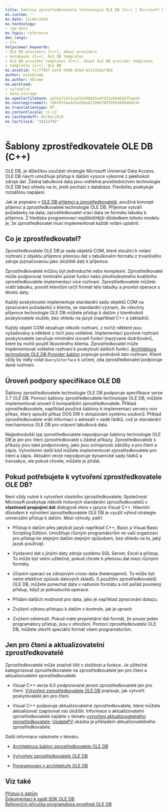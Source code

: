 ```yaml
---
title: Šablony zprostředkovatele technologie OLE DB (C++) | Microsoft Docs
ms.custom: ''
ms.date: 11/04/2016
ms.technology:
- cpp-data
ms.topic: reference
dev_langs:
- C++
helpviewer_keywords:
- OLE DB providers [C++], about providers
- databases [C++], OLE DB templates
- OLE DB provider templates [C++], about OLE DB provider templates
- templates [C++], OLE DB
ms.assetid: fccff85f-2af8-4500-82bd-6312d28a74b8
author: mikeblome
ms.author: mblome
ms.workload:
- cplusplus
- data-storage
ms.openlocfilehash: a331e72433ca25d280d35edfd33a56402675aea9
ms.sourcegitcommit: 76b7653ae443a2b8eb1186b789f8503609d6453e
ms.translationtype: MT
ms.contentlocale: cs-CZ
ms.lasthandoff: 05/04/2018
ms.locfileid: "33112742"
---
```

# <a name="ole-db-provider-templates-c"></a>Šablony zprostředkovatele OLE DB (C++)
OLE DB, je důležitou součástí strategie Microsoft Universal Data Access. OLE DB návrh umožňuje přístup k datům vysoce výkonné z jakéhokoli zdroje dat. Žádná tabulková data jsou viditelná prostřednictvím technologie OLE DB bez ohledu na to, jestli pochází z databáze. Flexibilitu poskytuje rozsáhlou napájení.  
  
 Jak je popsáno v [OLE DB příjemci a zprostředkovatelé](../../data/oledb/ole-db-consumers-and-providers.md), používá koncept příjemci a zprostředkovatelé technologie OLE DB. Příjemce vytváří požadavky na data; zprostředkovatel vrací data ve formátu tabulky k příjemce. Z hlediska programovací nejdůležitější důsledkem tohoto modelu je, že zprostředkovatel musí implementovat každé volání uplatnit.  
  
## <a name="what-is-a-provider"></a>Co je zprostředkovatel?  
 Zprostředkovatele OLE DB je sada objektů COM, které sloužící k volání rozhraní z objektu příjemce přenosu dat v tabulkovém formátu z trvanlivého zdroje (označovanou jako úložiště dat) k příjemce.  
  
 Zprostředkovatelé můžou být jednoduché nebo komplexní. Zprostředkovatel může podporovat minimální počet funkcí nebo plnohodnotného kvalitního zprostředkovatele implementací více rozhraní. Zprostředkovatele můžete vrátit tabulku, povolit klientům určit formát této tabulky a provést operace s těmito daty.  
  
 Každý poskytovatel implementuje standardní sadu objektů COM na zpracování požadavků z klienta, se standardní význam, že všechny příjemce technologie OLE DB můžete přístup k datům z kteréhokoli poskytovatele služeb, bez ohledu na jazyk (například C++ a základní).  
  
 Každý objekt COM obsahuje několik rozhraní, z nichž některé jsou vyžadovány a některé z nich jsou volitelné. Implementací povinné rozhraní poskytovatele zaručuje minimální úroveň funkcí (nazývané dodržování), které by mohli použít libovolného klienta. Zprostředkovatel může implementovat volitelné rozhraní k poskytnutí dalších funkcí. [Architektura technologie OLE DB Provider šablon](../../data/oledb/ole-db-provider-template-architecture.md) popisuje podrobně tato rozhraní. Klient vždy by měly volat `QueryInterface` k určení, zda zprostředkovatel podporuje dané rozhraní.  
  
## <a name="ole-db-specification-level-support"></a>Úroveň podpory specifikace OLE DB  
 Šablony zprostředkovatele technologie OLE DB podporuje specifikace verze 2.7 OLE DB. Pomocí šablony zprostředkovatele technologie OLE DB, můžete implementovat úroveň 0 kompatibilní zprostředkovatele. Příklad zprostředkovatele, například používá šablony k implementaci serveru non příkaz, který spouští příkaz DOS DIR k dotazování systému souborů. Příklad zprostředkovatele vrátí informaci o adresáři v sadě řádků, což je standardní mechanismus OLE DB pro vrácení tabulková data.  
  
 Nejjednodušší typ zprostředkovatele nepodporuje šablony technologie OLE DB je jen pro čtení zprostředkovatel s žádné příkazy. Zprostředkovatelé s příkazy jsou také podporovány, jako jsou schopnosti záložky a pro čtení a zápis. Vytvořením další kód můžete implementovat zprostředkovatele pro čtení a zápis. Aktuální verze nepodporuje dynamické sady řádků a transakce, ale pokud chcete, můžete je přidat.  
  
## <a name="when-do-you-need-to-create-an-ole-db-provider"></a>Pokud potřebujete k vytvoření zprostředkovatele OLE DB?  
 Není vždy nutné k vytvoření vlastního zprostředkovatele; Společnost Microsoft poskytuje několik hotových standardní zprostředkovatelů v **vlastnosti propojení dat** dialogové okno v jazyce Visual C++. Hlavním důvodem k vytvoření zprostředkovatele OLE DB je využít výhod strategie univerzální přístup k datům. Mezi výhody, patří:  
  
-   Přístup k datům přes jakýkoli jazyk například C++, Basic a Visual Basic Scripting Edition. Umožňuje různým programátorům ve vaší organizaci pro přístup ke stejným datům stejným způsobem, bez ohledu na to, jaký jazyk používají.  
  
-   Vystavení dat s jinými daty zdroje systému SQL Server, Excel a přístup. To může být velmi užitečné, pokud chcete k přenosu dat mezi různými formáty.  
  
-   Účastní operací se zdrojovým cross-data (heterogenní). To může být velmi efektivní způsob datových skladů. S použitím zprostředkovatelů OLE DB, můžete ponechat data v nativním formátu a mít pořád povolený přístup, když je jednoduchá operace.  
  
-   Přidání dalších možností pro data, jako je například zpracování dotazu.  
  
-   Zvýšení výkonu přístupu k datům v kontrole, jak je upravit.  
  
-   Zvýšení odolnosti. Pokud máte proprietární dat formát, že pouze jeden programátory přístup, jsou v ohrožení. Pomocí zprostředkovatele OLE DB, můžete otevřít speciální formát všem programátorům.  
  
## <a name="read-only-and-updatable-providers"></a>Jen pro čtení a aktualizovatelní zprostředkovatelé  
 Zprostředkovatelé může značně lišit v složitost a funkce. Je užitečné kategorizovat zprostředkovatele na zprostředkovatelé jen pro čtení a aktualizovatelní zprostředkovatelé:  
  
-   Visual C++ verze 6.0 podporované jenom zprostředkovatelé jen pro čtení. [Vytvoření zprostředkovatele OLE DB](../../data/oledb/creating-an-ole-db-provider.md) popisuje, jak vytvořit poskytovatele jen pro čtení.  
  
-   Visual C++ podporuje aktualizovatelné zprostředkovatele, které můžete aktualizovat (zapisovat na) úložišti. Informace o aktualizovatelní zprostředkovatelé najdete v tématu [vytvoření aktualizovatelného zprostředkovatele](../../data/oledb/creating-an-updatable-provider.md); [UpdatePV](http://msdn.microsoft.com/en-us/c8bed873-223c-4a7d-af55-f90138c6f38f) ukázka je příkladem aktualizovatelného zprostředkovatele.  
  
 Další informace naleznete v tématu:  
  
-   [Architektura šablon zprostředkovatele OLE DB](../../data/oledb/ole-db-provider-template-architecture.md)  
  
-   [Vytvoření zprostředkovatele OLE DB](../../data/oledb/creating-an-ole-db-provider.md)  
  
-   [Programování v architektuře OLE DB](../../data/oledb/ole-db-programming.md)  
  
## <a name="see-also"></a>Viz také  
 [Přístup k datům](../data-access-in-cpp.md)   
 [Dokumentaci k sadě SDK OLE DB](https://msdn.microsoft.com/en-us/library/ms722784.aspx)   
 [Referenční příručka programátora prostředí OLE DB](https://msdn.microsoft.com/en-us/library/ms713643.aspx)